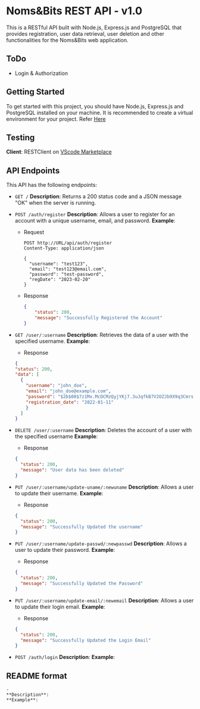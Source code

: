 # Noms&Bits REST API - v1.0
This is a RESTful API built with Node.js, Express.js and PostgreSQL that provides registration, user data retrieval, user deletion and other functionalities for the Noms&Bits web application.


## ToDo 
- Login & Authorization


## Getting Started
To get started with this project, you should have Node.js, Express.js and PostgreSQL installed on your machine. It is recommended to create a virtual environment for your project. Refer [Here](https://pypi.org/project/nodeenv/)


## Testing
**Client**: RESTClient on [VScode Marketplace](https://marketplace.visualstudio.com/items?itemName=humao.rest-client)


## API Endpoints
This API has the following endpoints:


-  `GET /`
**Description**: Returns a 200 status code and a JSON message "OK" when the server is running.<br>


- `POST /auth/register`
**Description**: Allows a user to register for an account with a unique username, email, and password.
**Example**: 
  * Request 
    ```
    POST http://URL/api/auth/register
    Content-Type: application/json

    {
      "username": "test123",
      "email": "test123@email.com",
      "password": "test-password",
      "regDate": "2023-02-20"
    }
    ```
    
  * Response 
    ```json
    {
        "status": 200,
        "message": "Successfully Registered the Account"
    }
    ```

- `GET /user/:username` 
**Description**: Retrieves the data of a user with the specified username.
**Example**: 
  * Response 
  ```json
  {
  "status": 200,
  "data": [
    {
      "username": "john_doe",
      "email": "john_doe@example.com",
      "password": "$2b$08$7z1Mx.McDCMzQyjYKj7.3uJqfkB7V2OZJb9X9q3CmrsKzdOwNUy8W",
      "registration_date": "2022-01-11"
      }
    ]
  }
  ```
- `DELETE /user/:username`
**Description**: Deletes the account of a user with the specified username
**Example**: 
  * Response
  ```json
  {
    "status": 200,
    "message": "User data has been deleted"
  }
  ```

- `PUT /user/:username/update-uname/:newuname`
**Description**: Allows a user to update their username.
**Example**: 
  * Response 
  ```json 
  {
    "status": 200,
    "message": "Successfully Updated the username"
  }
  ```

- `PUT /user/:username/update-passwd/:newpasswd`
**Description**: Allows a user to update their password.
**Example**:
  * Response 
  ```json 
  {
    "status": 200,
    "message": "Successfully Updated the Password"
  }
  ```

- `PUT /user/:username/update-email/:newemail`
**Description**: Allows a user to update their login email.
**Example**: 
  * Response 
  ```json 
  {
    "status": 200,
    "message": "Successfully Updated the Login Email"
  }
  ```

- `POST /auth/login`
**Description**:
**Example**: 

## README format
```
- 
**Description**:
**Example**: 
```
